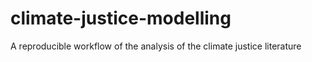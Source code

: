 # climate-justice-modelling
 A reproducible workflow of the analysis of the climate justice literature
